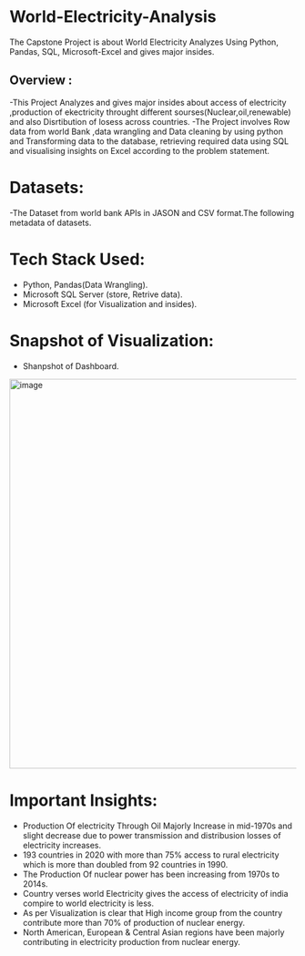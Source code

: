 # World-Electricity-Analysis
The Capstone Project is about World Electricity Analyzes Using Python, Pandas, SQL, Microsoft-Excel and gives major insides.
## Overview :
-This Project Analyzes and gives major insides about access of electricity ,production of ekectricity throught different sourses(Nuclear,oil,renewable) and also        Disrtibution of losess across countries.
-The Project involves Row data from world Bank ,data wrangling and Data cleaning by using python and Transforming data to the database, retrieving required data using  SQL and visualising insights on Excel according to the problem statement.

# Datasets:
-The Dataset from world bank APIs in JASON and CSV format.The following metadata of datasets.

# Tech Stack Used:
- Python, Pandas(Data Wrangling).
- Microsoft SQL Server (store, Retrive data).
- Microsoft Excel (for Visualization and insides).

# Snapshot of Visualization:
- Shanpshot of Dashboard.
<img width="684" alt="image" src="https://user-images.githubusercontent.com/111861396/210595226-b8a06dda-c9f2-4a02-ac22-b8878bdfe356.png">

# Important Insights:
- Production Of electricity Through Oil Majorly Increase in mid-1970s and slight decrease due to power transmission and distribusion losses of electricity increases.
- 193 countries in 2020 with more than 75% access to rural electricity which is more than doubled from 92 countries in 1990.
- The Production Of nuclear power has been increasing from 1970s to 2014s.
- Country verses world Electricity gives the access of electricity of india compire to world electricity is less.
- As per Visualization is clear that High income group from the country contribute more than 70% of production of nuclear energy.
- North American, European & Central Asian regions have been majorly contributing in electricity production from nuclear energy.
